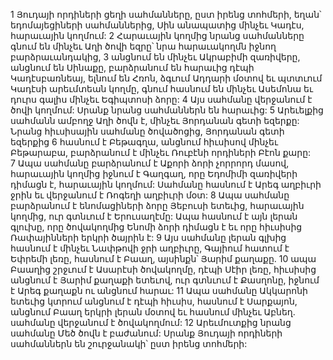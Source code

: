 1 Յուդայի որդիների ցեղի սահմանները, ըստ իրենց տոհմերի, եղան՝ եդոմայեցիների սահմաններից, Սին անապատից մինչեւ Կադէս, հարաւային կողմում:
2 Հարաւային կողմից նրանց սահմանները գնում են մինչեւ Աղի ծովի եզրը՝ նրա հարաւակողմն իջնող բարձրաւանդակից, 3 անցնում են մինչեւ Ակրաբիմի զառիվերը, անցնում են Սինաքը, բարձրանում են հարաւից դէպի Կադէսբառնեայ, ելնում են Հռոն, ձգւում Ադդարի մօտով եւ պտտւում Կադէսի արեւմտեան կողմը, գնում հասնում են մինչեւ Ասեմոնա եւ դուրս գալիս մինչեւ Եգիպտոսի ձորը: 4 Այս սահմանը վերջանում է ծովի կողմում: Սրանք նրանց սահմաններն են հարաւից:
5 Արեւելքից սահմանն ամբողջ Աղի ծովն է, մինչեւ Յորդանան գետի եզերքը: Նրանց հիւսիսային սահմանը ծովածոցից, Յորդանան գետի եզերքից 6 հասնում է Բեթագղա, անցնում հիւսիսով մինչեւ Բեթարաբա, բարձրանում է մինչեւ Ռուբէնի որդիների Բէոն քարը: 7 Ապա սահմանը բարձրանում է Աքորի ձորի չորրորդ մասով, հարաւային կողմից իջնում է Գաղգաղ, որը Եդոմիմի զառիվերի դիմացն է, հարաւային կողմում: Սահմանը հասնում է Արեգ աղբիւրի ջրին եւ վերջանում է Ռոգեղի աղբիւրի մօտ: 8 Ապա սահմանը բարձրանում է ենոմացիների ձորը Յեբուսի ետեւից, հարաւային կողմից, ուր գտնւում է Երուսաղէմը: Ապա հասնում է այն լերան գլուխը, որը ծովակողմից Ենոմի ձորի դիմացն է եւ որը հիւսիսից Ռափայինների երկրի ծայրին է: 9 Այս սահմանը լերան գլխից հասնում է մինչեւ Նափթովի ջրի աղբիւրը, Գայիում հատում է Եփրեմի լեռը, հասնում է Բաաղ, այսինքն՝ Յարիմ քաղաքը. 10 ապա Բաաղից շրջւում է Ասարէսի ծովակողմը, դէպի Սէիր լեռը, հիւսիսից անցնում է Յարիմ քաղաքի ետեւով, ուր գտնւում է Քասղոնը, իջնում է Արեգ քաղաքն ու անցնում հարաւ: 11 Ապա սահմանը Ակկարոնի ետեւից կտրում անցնում է դէպի հիւսիս, հասնում է Սարքայոն, անցնում Բաաղ երկրի լերան մօտով եւ հասնում մինչեւ Աբնեղ. սահմանը վերջանում է ծովակողմում:
12 Արեւմուտքից նրանց սահմանը Մեծ ծովն է բաժանում: Սրանք Յուդայի որդիների սահմաններն են շուրջանակի՝ ըստ իրենց տոհմերի:
